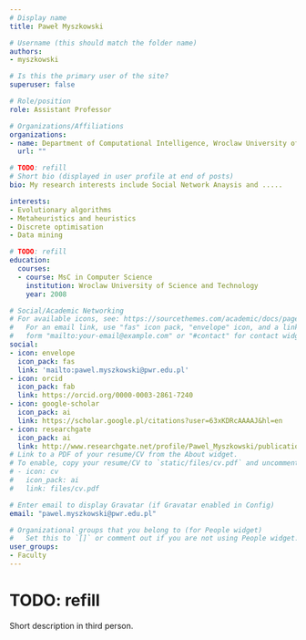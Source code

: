 ```yaml
---
# Display name
title: Paweł Myszkowski

# Username (this should match the folder name)
authors:
- myszkowski

# Is this the primary user of the site?
superuser: false

# Role/position
role: Assistant Professor

# Organizations/Affiliations
organizations:
- name: Department of Computational Intelligence, Wroclaw University of Science and Technology
  url: ""

# TODO: refill
# Short bio (displayed in user profile at end of posts)
bio: My research interests include Social Network Anaysis and .....

interests:
- Evolutionary algorithms
- Metaheuristics and heuristics
- Discrete optimisation
- Data mining

# TODO: refill
education:
  courses:
  - course: MsC in Computer Science
    institution: Wroclaw University of Science and Technology
    year: 2008

# Social/Academic Networking
# For available icons, see: https://sourcethemes.com/academic/docs/page-builder/#icons
#   For an email link, use "fas" icon pack, "envelope" icon, and a link in the
#   form "mailto:your-email@example.com" or "#contact" for contact widget.
social:
- icon: envelope
  icon_pack: fas
  link: 'mailto:pawel.myszkowski@pwr.edu.pl'
- icon: orcid
  icon_pack: fab
  link: https://orcid.org/0000-0003-2861-7240
- icon: google-scholar
  icon_pack: ai
  link: https://scholar.google.pl/citations?user=63xKDRcAAAAJ&hl=en
- icon: researchgate
  icon_pack: ai
  link: http://www.researchgate.net/profile/Pawel_Myszkowski/publications
# Link to a PDF of your resume/CV from the About widget.
# To enable, copy your resume/CV to `static/files/cv.pdf` and uncomment the lines below.
# - icon: cv
#   icon_pack: ai
#   link: files/cv.pdf

# Enter email to display Gravatar (if Gravatar enabled in Config)
email: "pawel.myszkowski@pwr.edu.pl"

# Organizational groups that you belong to (for People widget)
#   Set this to `[]` or comment out if you are not using People widget.
user_groups:
- Faculty
---
```

# TODO: refill
Short description in third person.
